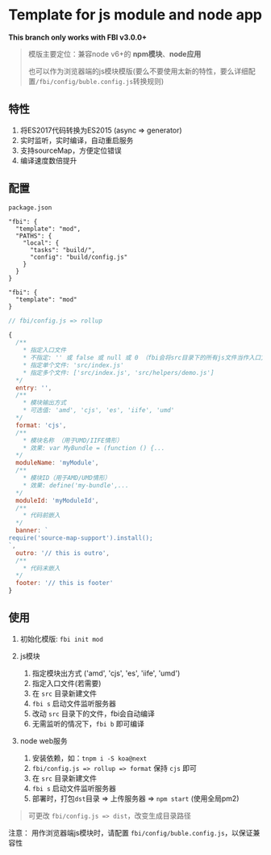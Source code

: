 # Template for js module and node app

**This branch only works with FBI v3.0.0+**

> 模版主要定位：兼容node v6+的 **npm模块**、**node应用**
>
> 也可以作为浏览器端的js模块模版(要么不要使用太新的特性，要么详细配置`/fbi/config/buble.config.js`转换规则)

## 特性
1. 将ES2017代码转换为ES2015 (async => generator)
1. 实时监听，实时编译，自动重启服务
1. 支持sourceMap，方便定位错误
1. 编译速度数倍提升

## 配置
`package.json`

```
"fbi": {
  "template": "mod",
  "PATHS": {
    "local": {
      "tasks": "build/",
      "config": "build/config.js"
    }
  }
}
```

```
"fbi": {
  "template": "mod"
}
```

```js
// fbi/config.js => rollup

{
  /**
    * 指定入口文件
    * 不指定: '' 或 false 或 null 或 0 （fbi会将src目录下的所有js文件当作入口文件，且保持目录结构）
    * 指定单个文件: 'src/index.js'
    * 指定多个文件: ['src/index.js', 'src/helpers/demo.js']
  */
  entry: '',
  /**
    * 模块输出方式
    * 可选值: 'amd', 'cjs', 'es', 'iife', 'umd'
  */
  format: 'cjs',
  /**
    * 模块名称 （用于UMD/IIFE情形）
    * 效果: var MyBundle = (function () {...
  */
  moduleName: 'myModule',
  /**
    * 模块ID（用于AMD/UMD情形）
    * 效果: define('my-bundle',...
  */
  moduleId: 'myModuleId',
  /**
    * 代码前嵌入
  */
  banner: `
require('source-map-support').install();
`,
  outro: '// this is outro',
  /**
    * 代码末嵌入
  */
  footer: '// this is footer'
}
```
## 使用

1. 初始化模版: `fbi init mod`

1. js模块
    1. 指定模块出方式 ('amd', 'cjs', 'es', 'iife', 'umd')
    1. 指定入口文件(若需要)
    1. 在 `src` 目录新建文件
    1. `fbi s` 启动文件监听服务器
    1. 改动 `src` 目录下的文件，fbi会自动编译
    1. 无需监听的情况下，`fbi b` 即可编译

1. node web服务
    1. 安装依赖，如：`tnpm i -S koa@next`
    1. `fbi/config.js => rollup => format` 保持 `cjs` 即可
    1. 在 `src` 目录新建文件
    1. `fbi s` 启动文件监听服务器
    1. 部署时，打包`dst`目录 => 上传服务器 => `npm start` (使用全局pm2)

> 可更改 `fbi/config.js => dist`，改变生成目录路径

注意： 用作浏览器端js模块时，请配置 `fbi/config/buble.config.js`，以保证兼容性

